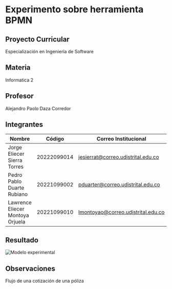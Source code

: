 # Experimento sobre herramienta BPMN

## Proyecto Curricular
Especialización en Ingeniería de Software

## Materia
Informatica 2

## Profesor
Alejandro Paolo Daza Corredor

## Integrantes
|Nombre                           |Código        |Correo Institucional               |
|---------------------------------|--------------|-----------------------------------|
|Jorge Eliecer Sierra Torres      |20222099014   |jesierrat@correo.udistrital.edu.co |
|Pedro Pablo Duarte Rubiano       |20221099002   |pduarter@correo.udistrital.edu.co  |
|Lawrence Eliecer Montoya Orjuela |20221099010   |lmontoyao@correo.udistrital.edu.co |

## Resultado
![Modelo experimental](https://user-images.githubusercontent.com/112450696/187330524-e411df05-efb1-433d-87a2-95b337739fe2.png)


## Observaciones
Flujo de una cotización de una póliza
